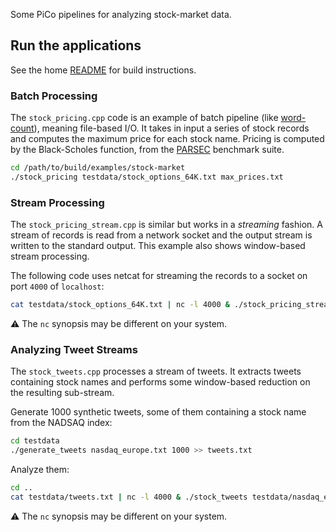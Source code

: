 Some PiCo pipelines for analyzing stock-market data.

## Run the applications
See the home [README](../../README.md) for build instructions.

### Batch Processing
The `stock_pricing.cpp` code is an example of batch pipeline (like [word-count](../word-count)), meaning file-based I/O.
It takes in input a series of stock records and computes the maximum price for each stock name.
Pricing is computed by the Black-Scholes function, from the [PARSEC](http://parsec.cs.princeton.edu) benchmark suite.

```bash
cd /path/to/build/examples/stock-market
./stock_pricing testdata/stock_options_64K.txt max_prices.txt
```

### Stream Processing
The `stock_pricing_stream.cpp` is similar but works in a *streaming* fashion.
A stream of records is read from a network socket and the output stream is written to the standard output.
This example also shows window-based stream processing.

The following code uses netcat for streaming the records to a socket on port `4000` of `localhost`:
```bash
cat testdata/stock_options_64K.txt | nc -l 4000 & ./stock_pricing_stream localhost 4000
```
:warning: The `nc` synopsis may be different on your system.

### Analyzing Tweet Streams
The `stock_tweets.cpp` processes a stream of tweets.
It extracts tweets containing stock names and performs some window-based reduction on the resulting sub-stream.

Generate 1000 synthetic tweets, some of them containing a stock name from the NADSAQ index:
```bash
cd testdata
./generate_tweets nasdaq_europe.txt 1000 >> tweets.txt
```

Analyze them:
```bash
cd ..
cat testdata/tweets.txt | nc -l 4000 & ./stock_tweets testdata/nasdaq_europe.txt localhost 4000
```
:warning: The `nc` synopsis may be different on your system.
